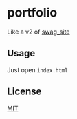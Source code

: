 # portfolio
Like a v2 of [swag_site](https://github.com/swag31415/swag-site)

## Usage
Just open `index.html`

## License
[MIT](https://choosealicense.com/licenses/mit/)